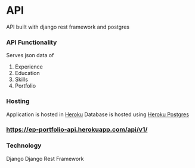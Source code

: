 # API

API built with django rest framework and postgres

### API Functionality
Serves json data of
  1. Experience
  2. Education
  3. Skills
  4. Portfolio

### Hosting

Application is hosted in [Heroku](https://heroku.com/)
Database is hosted using [Heroku Postgres](https://www.heroku.com/postgres)


### https://ep-portfolio-api.herokuapp.com/api/v1/

### Technology

Django
Django Rest Framework
